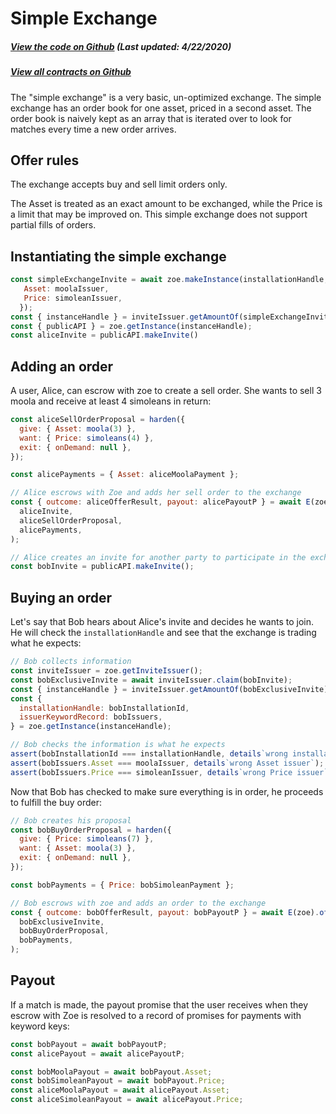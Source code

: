 # Simple Exchange

<Zoe-Version/>

##### [View the code on Github](https://github.com/Agoric/agoric-sdk/blob/958a2c0a3dec38bdba2234934119ea2c28958262/packages/zoe/src/contracts/simpleExchange.js) (Last updated: 4/22/2020)
##### [View all contracts on Github](https://github.com/Agoric/agoric-sdk/tree/master/packages/zoe/src/contracts)

The "simple exchange" is a very basic, un-optimized exchange. The
simple exchange has an order book for one asset, priced in a second
asset. The order book is naively kept as an array that is iterated over
to look for matches every time a new order arrives.

## Offer rules

The exchange accepts buy and sell limit orders only.

The Asset is treated as an exact amount to be exchanged, while the Price is a limit that may be improved on. This simple exchange does not support partial fills of orders.

## Instantiating the simple exchange

```js
const simpleExchangeInvite = await zoe.makeInstance(installationHandle, {
   Asset: moolaIssuer,
   Price: simoleanIssuer,
  });
const { instanceHandle } = inviteIssuer.getAmountOf(simpleExchangeInvite).extent[0];
const { publicAPI } = zoe.getInstance(instanceHandle);
const aliceInvite = publicAPI.makeInvite()
```

## Adding an order

A user, Alice, can escrow with zoe to create a sell order. She wants to sell 3 moola and receive at least 4 simoleans in return:

```js
const aliceSellOrderProposal = harden({
  give: { Asset: moola(3) },
  want: { Price: simoleans(4) },
  exit: { onDemand: null },
});

const alicePayments = { Asset: aliceMoolaPayment };

// Alice escrows with Zoe and adds her sell order to the exchange
const { outcome: aliceOfferResult, payout: alicePayoutP } = await E(zoe).offer(
  aliceInvite,
  aliceSellOrderProposal,
  alicePayments,
);

// Alice creates an invite for another party to participate in the exchange
const bobInvite = publicAPI.makeInvite();
```

## Buying an order

Let's say that Bob hears about Alice's invite and decides he wants to
join. He will check the `installationHandle` and see that the exchange
is trading what he
expects:

```js
// Bob collects information
const inviteIssuer = zoe.getInviteIssuer();
const bobExclusiveInvite = await inviteIssuer.claim(bobInvite);
const { instanceHandle } = inviteIssuer.getAmountOf(bobExclusiveInvite).extent[0];
const {
  installationHandle: bobInstallationId,
  issuerKeywordRecord: bobIssuers,
} = zoe.getInstance(instanceHandle);

// Bob checks the information is what he expects
assert(bobInstallationId === installationHandle, details`wrong installation`);
assert(bobIssuers.Asset === moolaIssuer, details`wrong Asset issuer`);
assert(bobIssuers.Price === simoleanIssuer, details`wrong Price issuer`);
```

Now that Bob has checked to make sure everything is in order, he proceeds to fulfill the buy order:

```js
// Bob creates his proposal
const bobBuyOrderProposal = harden({
  give: { Price: simoleans(7) },
  want: { Asset: moola(3) },
  exit: { onDemand: null },
});

const bobPayments = { Price: bobSimoleanPayment };

// Bob escrows with zoe and adds an order to the exchange
const { outcome: bobOfferResult, payout: bobPayoutP } = await E(zoe).offer(
  bobExclusiveInvite,
  bobBuyOrderProposal,
  bobPayments,
);

```

## Payout

If a match is made, the payout promise that the user receives when
they escrow with Zoe is resolved to a record of promises for payments with keyword keys:

```js
const bobPayout = await bobPayoutP;
const alicePayout = await alicePayoutP;

const bobMoolaPayout = await bobPayout.Asset;
const bobSimoleanPayout = await bobPayout.Price;
const aliceMoolaPayout = await alicePayout.Asset;
const aliceSimoleanPayout = await alicePayout.Price;
```
